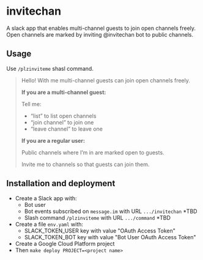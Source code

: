 invitechan
==========

A slack app that enables multi-channel guests to join open channels freely.
Open channels are marked by inviting @invitechan bot to public channels.

Usage
-----

Use `/plzinviteme` shasl command.

> Hello! With me multi-channel guests can join open channels freely.
>
> **If you are a multi-channel guest:**
>
> Tell me:
>
> * “list” to list open channels
> * “join channel” to join one
> * “leave channel” to leave one
>
> **If you are a regular user:**
>
> Public channels where I’m in are marked open to guests.
>
> Invite me to channels so that guests can join them.

Installation and deployment
---------------------------

* Create a Slack app with:
  * Bot user
  * Bot events subscribed on `message.im` with URL `.../invitechan` *TBD
  * Slash command `/plzinviteme` with URL `.../command` *TBD
* Create a file `env.yaml` with:
  * SLACK_TOKEN_USER key with value "OAuth Access Token"
  * SLACK_TOKEN_BOT key with value "Bot User OAuth Access Token"
* Create a Google Cloud Platform project
* Then `make deploy PROJECT=<project name>`
